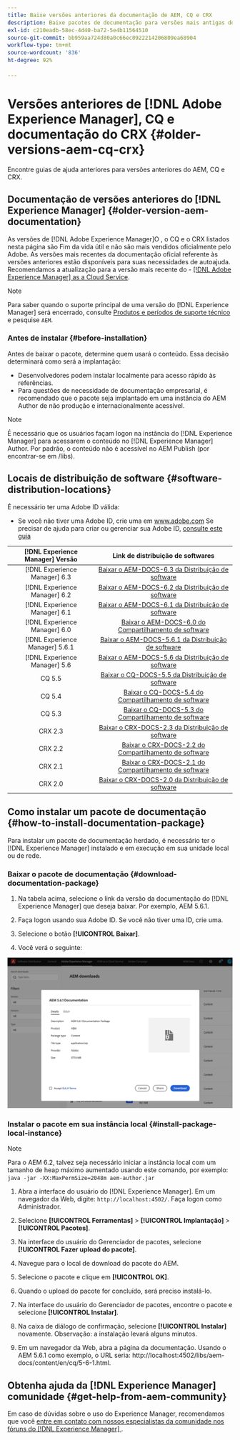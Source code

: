 ```yaml
---
title: Baixe versões anteriores da documentação de AEM, CQ e CRX
description: Baixe pacotes de documentação para versões mais antigas do Adobe Experience Manager, CQ e CRX.
exl-id: c210eadb-58ec-4d40-ba72-5e4b11564510
source-git-commit: bb959aa724d80a0c66ec0922214206809ea68904
workflow-type: tm+mt
source-wordcount: '836'
ht-degree: 92%

---
```


# Versões anteriores de [!DNL Adobe Experience Manager], CQ e documentação do CRX {#older-versions-aem-cq-crx}

Encontre guias de ajuda anteriores para versões anteriores do AEM, CQ e CRX.

## Documentação de versões anteriores do [!DNL Experience Manager] {#older-version-aem-documentation}

As versões de [!DNL Adobe Experience Manager]O , o CQ e o CRX listados nesta página são Fim da vida útil e não são mais vendidos oficialmente pelo Adobe. As versões mais recentes da documentação oficial referente às versões anteriores estão disponíveis para suas necessidades de autoajuda. Recomendamos a atualização para a versão mais recente do - [[!DNL Adobe Experience Manager] as a Cloud Service](https://experienceleague.adobe.com/docs/experience-manager-cloud-service.html?lang=pt-BR).

>[!NOTE]
>
>Para saber quando o suporte principal de uma versão do [!DNL Experience Manager] será encerrado, consulte [Produtos e períodos de suporte técnico](https://helpx.adobe.com/br/support/programs/eol-matrix.html) e pesquise `AEM`.

### Antes de instalar {#before-installation}

Antes de baixar o pacote, determine quem usará o conteúdo. Essa decisão determinará como será a implantação:

* Desenvolvedores podem instalar localmente para acesso rápido às referências.
* Para questões de necessidade de documentação empresarial, é recomendado que o pacote seja implantado em uma instância do AEM Author de não produção e internacionalmente acessível.

>[!NOTE]
>
>É necessário que os usuários façam logon na instância do [!DNL Experience Manager] para acessarem o conteúdo no [!DNL Experience Manager] Author. Por padrão, o conteúdo não é acessível no AEM Publish (por encontrar-se em /libs).

## Locais de distribuição de software {#software-distribution-locations}

É necessário ter uma Adobe ID válida:

* Se você não tiver uma Adobe ID, crie uma em www.adobe.com
Se precisar de ajuda para criar ou gerenciar sua Adobe ID, [consulte este guia](https://helpx.adobe.com/br/manage-account.html)

| [!DNL Experience Manager] Versão | Link de distribuição de softwares |
|:-----------:|:--------------------------------------------------:|
| [!DNL Experience Manager] 6.3 | [Baixar o AEM-DOCS-6.3 da Distribuição de software](https://experience.adobe.com/#/downloads/content/software-distribution/en/aem.html?package=/content/software-distribution/en/details.html/content/dam/aem/public/adobe/packages/aem-docs/aem-docs-6-3.zip) |
| [!DNL Experience Manager] 6.2 | [Baixar o AEM-DOCS-6.2 da Distribuição de software](https://experience.adobe.com/#/downloads/content/software-distribution/en/aem.html?package=/content/software-distribution/en/details.html/content/dam/aem/public/adobe/packages/aem-docs/aem-docs-6-2.zip) |
| [!DNL Experience Manager] 6.1 | [Baixar o AEM-DOCS-6.1 da Distribuição de software](https://experience.adobe.com/#/downloads/content/software-distribution/en/aem.html?package=/content/software-distribution/en/details.html/content/dam/aem/public/adobe/packages/aem-docs/aem-docs-6-1.zip) |
| [!DNL Experience Manager] 6.0 | [Baixar o AEM-DOCS-6.0 do Compartilhamento de software](https://experience.adobe.com/#/downloads/content/software-distribution/en/aem.html?package=/content/software-distribution/en/details.html/content/dam/aem/public/adobe/packages/aem-docs/aem-docs-6-0.zip) |
| [!DNL Experience Manager] 5.6.1 | [Baixar o AEM-DOCS-5.6.1 da Distribuição de software](https://experience.adobe.com/#/downloads/content/software-distribution/en/aem.html?package=/content/software-distribution/en/details.html/content/dam/aem/public/adobe/packages/aem-docs/aem-docs-5-6-1.zip) |
| [!DNL Experience Manager] 5.6 | [Baixar o AEM-DOCS-5.6 da Distribuição de software](https://experience.adobe.com/#/downloads/content/software-distribution/en/aem.html?package=/content/software-distribution/en/details.html/content/dam/aem/public/adobe/packages/aem-docs/aem-docs-5-6.zip) |
| CQ 5.5 | [Baixar o CQ-DOCS-5.5 da Distribuição de software](https://experience.adobe.com/#/downloads/content/software-distribution/en/aem.html?package=%2Fcontent%2Fsoftware-distribution%2Fen%2Fdetails.html%2Fcontent%2Fdam%2Faem%2Fpublic%2Fadobe%2Fpackages%2Faem-docs%2Faem-docs-5-5.zip) |
| CQ 5.4 | [Baixar o CQ-DOCS-5.4 do Compartilhamento de software](https://experience.adobe.com/#/downloads/content/software-distribution/en/aem.html?package=/content/software-distribution/en/details.html/content/dam/aem/public/adobe/packages/aem-docs/aem-docs-5-4.zip) |
| CQ 5.3 | [Baixar o CQ-DOCS-5.3 do Compartilhamento de software](https://experience.adobe.com/#/downloads/content/software-distribution/en/aem.html?package=/content/software-distribution/en/details.html/content/dam/aem/public/adobe/packages/aem-docs/aem-docs-5-3.zip) |
| CRX 2.3 | [Baixar o CRX-DOCS-2.3 da Distribuição de software](https://experience.adobe.com/#/downloads/content/software-distribution/en/aem.html?package=/content/software-distribution/en/details.html/content/dam/aem/public/adobe/packages/aem-docs/crx-docs-2-3.zip) |
| CRX 2.2 | [Baixar o CRX-DOCS-2.2 do Compartilhamento de software](https://experience.adobe.com/#/downloads/content/software-distribution/en/aem.html?package=/content/software-distribution/en/details.html/content/dam/aem/public/adobe/packages/aem-docs/crx-docs-2-2.zip) |
| CRX 2.1 | [Baixar o CRX-DOCS-2.1 do Compartilhamento de software](https://experience.adobe.com/#/downloads/content/software-distribution/en/aem.html?package=/content/software-distribution/en/details.html/content/dam/aem/public/adobe/packages/aem-docs/crx-docs-2-1.zip) |
| CRX 2.0 | [Baixar o CRX-DOCS-2.0 da Distribuição de software](https://experience.adobe.com/#/downloads/content/software-distribution/en/aem.html?package=/content/software-distribution/en/details.html/content/dam/aem/public/adobe/packages/aem-docs/crx-docs-2-0.zip) |

## Como instalar um pacote de documentação {#how-to-install-documentation-package}

Para instalar um pacote de documentação herdado, é necessário ter o [!DNL Experience Manager] instalado e em execução em sua unidade local ou de rede.

### Baixar o pacote de documentação {#download-documentation-package}

1. Na tabela acima, selecione o link da versão da documentação do [!DNL Experience Manager] que deseja baixar. Por exemplo, AEM 5.6.1.

1. Faça logon usando sua Adobe ID. Se você não tiver uma ID, crie uma.

1. Selecione o botão **[!UICONTROL Baixar]**.

1. Você verá o seguinte:

![Exemplo de Distribuição de software](assets/screen_shot_2020-07-10at161922.jpg)

### Instalar o pacote em sua instância local {#install-package-local-instance}

>[!NOTE]
>
>Para o AEM 6.2, talvez seja necessário iniciar a instância local com um tamanho de heap máximo aumentado usando este comando, por exemplo: ` java -jar -XX:MaxPermSize=2048m aem-author.jar`

1. Abra a interface do usuário do [!DNL Experience Manager]. Em um navegador da Web, digite: `http://localhost:4502/`. Faça logon como Administrador.

1. Selecione **[!UICONTROL Ferramentas]** > **[!UICONTROL Implantação]** > **[!UICONTROL Pacotes]**.

1. Na interface do usuário do Gerenciador de pacotes, selecione **[!UICONTROL Fazer upload do pacote]**.

1. Navegue para o local de download do pacote do AEM.

1. Selecione o pacote e clique em **[!UICONTROL OK]**.

1. Quando o upload do pacote for concluído, será preciso instalá-lo.

1. Na interface do usuário do Gerenciador de pacotes, encontre o pacote e selecione **[!UICONTROL Instalar]**.

1. Na caixa de diálogo de confirmação, selecione **[!UICONTROL Instalar]** novamente. Observação: a instalação levará alguns minutos.

1. Em um navegador da Web, abra a página da documentação. Usando o AEM 5.6.1 como exemplo, o URL seria: http://localhost:4502/libs/aem-docs/content/en/cq/5-6-1.html.

## Obtenha ajuda da [!DNL Experience Manager] comunidade {#get-help-from-aem-community}

Em caso de dúvidas sobre o uso do Experience Manager, recomendamos que você [entre em contato com nossos especialistas da comunidade nos fóruns do  [!DNL Experience Manager]  ](https://experienceleaguecommunities.adobe.com/t5/adobe-experience-manager/ct-p/adobe-experience-manager-community).
